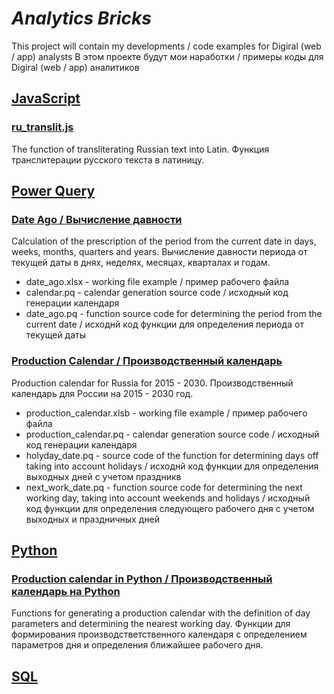 # *Analytics Bricks*
This project will contain my developments / code examples for Digiral (web / app) analysts
В этом проекте будут мои наработки / примеры коды для Digiral (web / app) аналитиков

## [JavaScript](https://github.com/mgarkunov/analytics_bricks/tree/main/javascript)

### [ru_translit.js](https://github.com/mgarkunov/analytics_bricks/tree/main/javascript)
The function of transliterating Russian text into Latin.
Функция транслитерации русского текста в латиницу.

## [Power Query](https://github.com/mgarkunov/analytics_bricks/tree/main/power_query)

### [Date Ago / Вычисление давности](https://github.com/mgarkunov/analytics_bricks/tree/main/power_query/date_ago)
Calculation of the prescription of the period from the current date in days, weeks, months, quarters and years.
Вычисление давности периода от текущей даты в днях, неделях, месяцах, кварталах и годам.

 - date_ago.xlsx - working file example / пример рабочего файла
 - calendar.pq - calendar generation source code / исходный код генерации календаря
 - date_ago.pq - function source code for determining the period from the current date / исходнй код функции для определения периода от текущей даты

### [Production Calendar / Производственный календарь](https://github.com/mgarkunov/analytics_bricks/tree/main/power_query/production_calendar)
Production calendar for Russia for 2015 - 2030.
Производственный календарь для России на 2015 - 2030 год.

 - production_calendar.xlsb - working file example / пример рабочего файла
 - production_calendar.pq - calendar generation source code / исходный код генерации календаря
 - holyday_date.pq - source code of the function for determining days off taking into account holidays / исходнй код функции для определения выходных дней с учетом праздникв
 - next_work_date.pq - function source code for determining the next working day, taking into account weekends and holidays / исходный код функции для определения следующего рабочего дня с учетом выходных и праздничных дней

## [Python](https://github.com/mgarkunov/analytics_bricks/tree/main/python)

### [Production calendar in Python / Производственный календарь на Python](https://github.com/mgarkunov/analytics_bricks/tree/main/python)
Functions for generating a production calendar with the definition of day parameters and determining the nearest working day.
Функции для формирования производстветственного календаря с определением параметров дня и определения ближайшее рабочего дня.

## [SQL](https://github.com/mgarkunov/analytics_bricks/tree/main/sql)